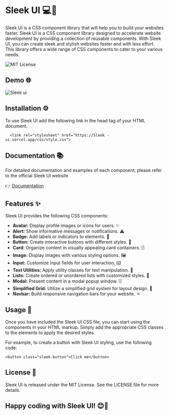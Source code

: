 # Sleek UI 💻🎨

Sleek  UI is a CSS component library that will help you to build your websites faster.
Sleek UI is a CSS component library designed to accelerate website development by providing a collection of reusable components. With Sleek UI, you can create sleek and stylish websites faster and with less effort. This library offers a wide range of CSS components to cater to your various needs. 


![MIT License](https://img.shields.io/static/v1?label=vercel&message=success&color=<COLOR>)

## Demo 🌐
![Sleek ui]()


## Installation ⚙️
To use Sleek  UI add the following link in the head tag of your HTML document.
```
  <link rel="stylesheet" href="https://Sleek -ui.vercel.app/css/style.css">
```
    

## Documentation 📚

For detailed documentation and examples of each component, please refer to the official Sleek UI website

👉 [Documentation](https://utkarssh11.github.io/sleekUI-library/)


## Features ✨

Sleek UI provides the following CSS components:

* **Avatar:** Display profile images or icons for users. ✨
* **Alert:** Show informative messages or notifications. ⚠️
* **Badge:** Add labels or indicators to elements. 📌
* **Button:** Create interactive buttons with different styles. 🔼
* **Card:** Organize content in visually appealing card containers. 🗄️
* **Image:** Display images with various styling options. 🖼️
* **Input:** Customize input fields for user interaction. ⌨️
* **Text Utilities:** Apply utility classes for text manipulation. 📝
* **Lists:** Create ordered or unordered lists with customized styles. 📝
* **Modal:** Present content in a modal popup window. 🗄️
* **Simplified Grid:** Utilize a simplified grid system for layout design. 🔲
* **Navbar:** Build responsive navigation bars for your website. ⚛️

## Usage 🚀
Once you have included the Sleek UI CSS file, you can start using the components in your HTML markup. Simply add the appropriate CSS classes to the elements to apply the desired styles.

For example, to create a button with Sleek UI styling, use the following code:
```
<button class="sleek-button">Click me</button>
```

## License 📃
Sleek UI is released under the MIT License. See the LICENSE file for more details.



## Happy coding with Sleek UI! 😊🚀

